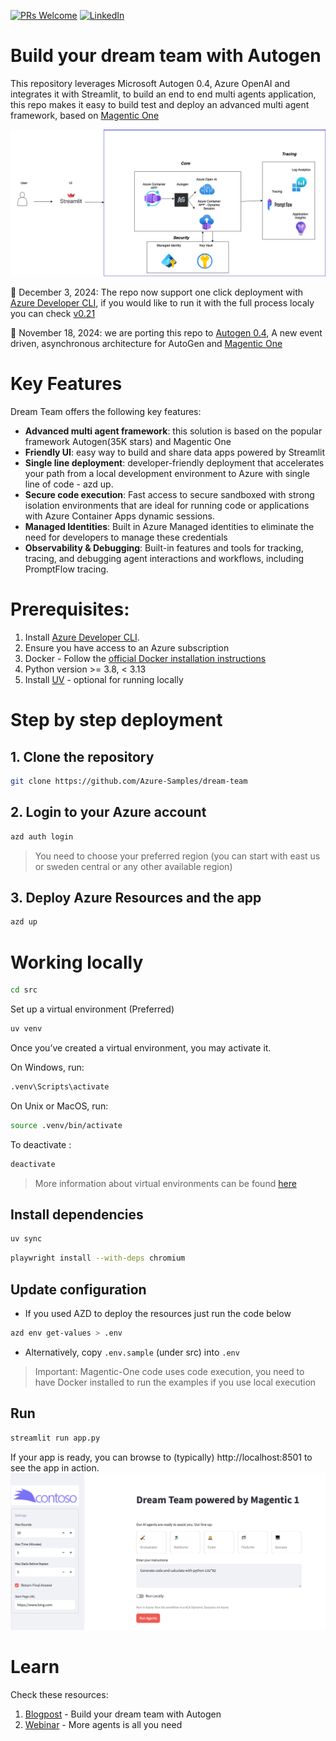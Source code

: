 [![PRs Welcome](https://img.shields.io/badge/PRs-welcome-brightgreen.svg?style=flat-square)](http://makeapullrequest.com)
[![LinkedIn](https://img.shields.io/badge/LinkedIn-Connect-blue)](https://www.linkedin.com/in/yaniv-vaknin-7a8324178/)

# Build your dream team with Autogen

This repository leverages Microsoft Autogen 0.4, Azure OpenAI and integrates it with Streamlit, to build an end to end multi agents application, this repo makes it easy to build test and deploy an advanced multi agent framework, based on [Magentic One](https://www.microsoft.com/en-us/research/articles/magentic-one-a-generalist-multi-agent-system-for-solving-complex-tasks/)
 

![Architecture](assets/architecture.png)

:tada: December 3, 2024: The repo now support one click deployment with [Azure Developer CLI](https://learn.microsoft.com/en-us/azure/developer/azure-developer-cli/), if you would like to run it with the full process localy you can check [v0.21](https://github.com/yanivvak/dream-team/tree/v0.21)

:tada: November 18, 2024: we are porting this repo to  [Autogen 0.4](https://microsoft.github.io/autogen/0.4.0.dev6/index.html), A new event driven, asynchronous architecture for AutoGen and [Magentic One](https://github.com/microsoft/autogen/tree/main/python/packages/autogen-magentic-one)

# Key Features

Dream Team offers the following key features:

- **Advanced multi agent framework**: this solution is based on the popular framework Autogen(35K stars) and Magentic One
- **Friendly UI**: easy way to build and share data apps powered by Streamlit
- **Single line deployment**: developer-friendly deployment that accelerates your path from a local development environment to Azure with single line of code - azd up.
- **Secure code execution**:  Fast access to secure sandboxed with strong isolation environments that are ideal for running code or applications with Azure Container Apps dynamic sessions.
- **Managed Identities**: Built in Azure Managed identities to eliminate the need for developers to manage these credentials
- **Observability & Debugging**: Built-in features and tools for tracking, tracing, and debugging agent interactions and workflows, including PromptFlow tracing.


# Prerequisites:

1. Install [Azure Developer CLI](https://learn.microsoft.com/en-us/azure/developer/azure-developer-cli/install-azd?tabs=winget-windows%2Cbrew-mac%2Cscript-linux&pivots=os-windows).
2. Ensure you have access to an Azure subscription
3. Docker - Follow the [official Docker installation instructions](https://docs.docker.com/get-started/get-docker/)
4. Python version >= 3.8, < 3.13
5. Install [UV](https://github.com/astral-sh/uv?tab=readme-ov-file#installation) - optional for running locally


# Step by step deployment
   
## 1. Clone the repository     
```bash  
git clone https://github.com/Azure-Samples/dream-team  
```
## 2. Login to your Azure account
```bash
azd auth login
```
> You need to choose your preferred region (you can start with east us or sweden central or any other available region)
## 3. Deploy Azure Resources and the app
```bash
azd up
```

# Working locally  
```bash  
cd src 
```
Set up a virtual environment (Preferred)
```bash
uv venv
```
Once you’ve created a virtual environment, you may activate it.

On Windows, run:
```bash
.venv\Scripts\activate
```
On Unix or MacOS, run:
```bash
source .venv/bin/activate
```
To deactivate :
```bash
deactivate
```
> More information about virtual environments can be found [here](https://docs.python.org/3/tutorial/venv.html)

## Install dependencies
```bash
uv sync
```

```bash
playwright install --with-deps chromium
```

## Update configuration

   - If you used AZD to deploy the resources just run the code below
   ```bash
   azd env get-values > .env
   ```` 
   - Alternatively, copy `.env.sample` (under src) into `.env`

> Important: Magentic-One code uses code execution, you need to have Docker installed to run the examples if you use local execution

## Run
```bash
streamlit run app.py
```
If your app is ready, you can browse to (typically) http://localhost:8501 to see the app in action.
![Screenshot](./assets/fe01.png)

# Learn
Check these resources:
1. [Blogpost](https://techcommunity.microsoft.com/blog/Azure-AI-Services-blog/build-your-dream-team-with-autogen/4157961) - Build your dream team with Autogen
2. [Webinar](https://youtu.be/wB9gD9FkgNA?si=WU3H0QL37RCiTGvl) - More agents is all you need
